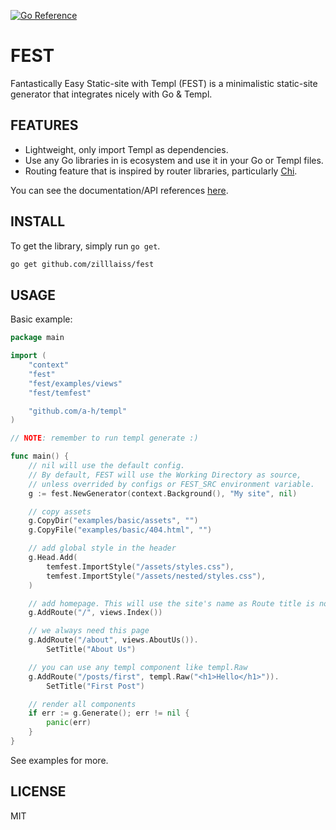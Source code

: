 <p>
  <a href="https://pkg.go.dev/github.com/zilllaiss/fest">
    <img src="https://pkg.go.dev/badge/github.com/zilllaiss/fest" alt="Go Reference"/>
  </a>
</p>

# FEST 

Fantastically Easy Static-site with Templ (FEST) is a minimalistic static-site generator that integrates nicely with Go & Templ.

## FEATURES

- Lightweight, only import Templ as dependencies.
- Use any Go libraries in is ecosystem and use it in your Go or Templ files.
- Routing feature that is inspired by router libraries, particularly [Chi](https://github.com/go-chi/chi).

You can see the documentation/API references [here](https://pkg.go.dev/github.com/zilllaiss/fest).

## INSTALL

To get the library, simply run `go get`.
```sh
go get github.com/zilllaiss/fest
```

## USAGE

Basic example:
```go
package main

import (
	"context"
	"fest"
	"fest/examples/views"
	"fest/temfest"

	"github.com/a-h/templ"
)

// NOTE: remember to run templ generate :)

func main() {
	// nil will use the default config.
	// By default, FEST will use the Working Directory as source,
	// unless overrided by configs or FEST_SRC environment variable.
	g := fest.NewGenerator(context.Background(), "My site", nil)

	// copy assets
	g.CopyDir("examples/basic/assets", "")
	g.CopyFile("examples/basic/404.html", "")

	// add global style in the header
	g.Head.Add(
		temfest.ImportStyle("/assets/styles.css"),
		temfest.ImportStyle("/assets/nested/styles.css"),
	)

	// add homepage. This will use the site's name as Route title is not set
	g.AddRoute("/", views.Index())

	// we always need this page
	g.AddRoute("/about", views.AboutUs()).
		SetTitle("About Us")

	// you can use any templ component like templ.Raw
	g.AddRoute("/posts/first", templ.Raw("<h1>Hello</h1>")).
		SetTitle("First Post")

	// render all components
	if err := g.Generate(); err != nil {
		panic(err)
    }
}
```

See examples for more.

## LICENSE

MIT
